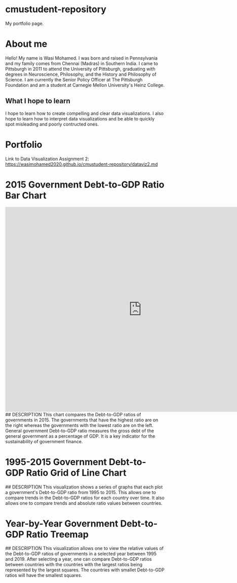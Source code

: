 # cmustudent-repository
My portfolio page.

# About me
Hello! My name is Wasi Mohamed. I was born and raised in Pennsylvania and my family comes from Chennai (Madras) in Southern India. I came to Pittsburgh in 2011 to attend the University of Pittsburgh, graduating with degrees in Neuroscience, Philosophy, and the History and Philosophy of Science. I am currently the Senior Policy Officer at The Pittsburgh Foundation and am a student at Carnegie Mellon University's Heinz College. 

## What I hope to learn
I hope to learn how to create compelling and clear data visualizations. I also hope to learn how to interpret data visualizations and be able to quickly spot misleading and poorly contructed ones. 

# Portfolio

Link to Data Visualization Assignment 2: https://wasimohamed2020.github.io/cmustudent-repository/dataviz2.md

# 2015 Government Debt-to-GDP Ratio Bar Chart
<iframe src="https://data.oecd.org/chart/61R0" width="860" height="645" style="border: 0" mozallowfullscreen="true" webkitallowfullscreen="true" allowfullscreen="true"><a href="https://data.oecd.org/chart/61R0" target="_blank">OECD Chart: General government debt, Total, % of GDP, Annual, 2015</a></iframe>
## DESCRIPTION
This chart compares the Debt-to-GDP ratios of governments in 2015. The governments that have the highest ratio are on the right whereas the governments with the lowest ratio are on the left. General government Debt-to-GDP ratio measures the gross debt of the general government as a percentage of GDP. It is a key indicator for the sustainability of government finance.

# 1995-2015 Government Debt-to-GDP Ratio Grid of Line Chart
<div class="flourish-embed flourish-chart" data-src="visualisation/3191094" data-url="https://flo.uri.sh/visualisation/3191094/embed"><script src="https://public.flourish.studio/resources/embed.js"></script></div>
## DESCRIPTION
This visualization shows a series of graphs that each plot a government's Debt-to-GDP ratio from 1995 to 2015. This allows one to compare trends in the Debt-to-GDP ratios for each country over time. It also allows one to compare trends and absolute ratio values between countries. 

# Year-by-Year Government Debt-to-GDP Ratio Treemap
<div class="flourish-embed flourish-hierarchy" data-src="visualisation/3191518" data-url="https://flo.uri.sh/visualisation/3191518/embed"><script src="https://public.flourish.studio/resources/embed.js"></script></div>
## DESCRIPTION
This visualization allows one to view the relative values of the Debt-to-GDP ratios of governments in a selected year between 1995 and 2019. After selecting a year, one can compare Debt-to-GDP ratios between countries with the countries with the largest ratios being represented by the largest squares. The countries with smallet Debt-to-GDP ratios will have the smallest squares. 
